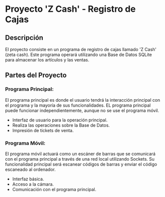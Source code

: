 # Proyecto 'Z Cash' - Registro de Cajas

## Descripción
El proyecto consiste en un programa de registro de cajas llamado 'Z Cash' (zeta cash). Este programa operará utilizando una Base de Datos SQLite para almacenar los artículos y las ventas.

## Partes del Proyecto

### Programa Principal:
El programa principal es donde el usuario tendrá la interacción principal con el programa y la mayoría de sus funcionalidades. EL programa principal puede funcionar independientemente, aunque no se use el programa móvil.
- Interfaz de usuario para la operación principal.
- Realiza las operaciones sobre la Base de Datos.
- Impresión de tickets de venta.

### Programa Móvil:
El programa móvil actuará como un escáner de barras que se comunicará con el programa principal a través de una red local utilizando Sockets. Su funcionalidad principal será escanear códigos de barras y enviar el código escaneado al ordenador.
- Interfaz básica.
- Acceso a la cámara.
- Comunicación con el programa principal.




